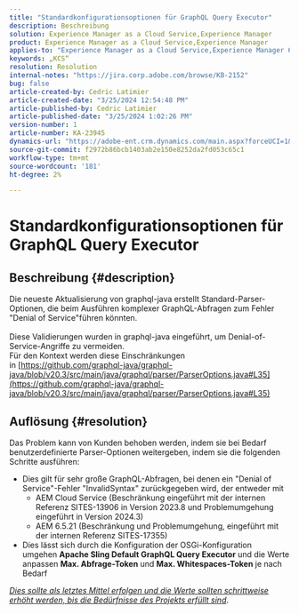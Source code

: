 ```yaml
---
title: "Standardkonfigurationsoptionen für GraphQL Query Executor"
description: Beschreibung
solution: Experience Manager as a Cloud Service,Experience Manager
product: Experience Manager as a Cloud Service,Experience Manager
applies-to: "Experience Manager as a Cloud Service,Experience Manager 6.5"
keywords: „KCS“
resolution: Resolution
internal-notes: "https://jira.corp.adobe.com/browse/KB-2152"
bug: false
article-created-by: Cedric Latimier
article-created-date: "3/25/2024 12:54:48 PM"
article-published-by: Cedric Latimier
article-published-date: "3/25/2024 1:02:26 PM"
version-number: 1
article-number: KA-23945
dynamics-url: "https://adobe-ent.crm.dynamics.com/main.aspx?forceUCI=1&pagetype=entityrecord&etn=knowledgearticle&id=5b8772d6-a6ea-ee11-a204-6045bd0063aa"
source-git-commit: f2972b86bcb1403ab2e150e8252da2fd053c65c1
workflow-type: tm+mt
source-wordcount: '181'
ht-degree: 2%

---
```


# Standardkonfigurationsoptionen für GraphQL Query Executor

## Beschreibung {#description}

Die neueste Aktualisierung von graphql-java erstellt Standard-Parser-Optionen, die beim Ausführen komplexer GraphQL-Abfragen zum Fehler &quot;Denial of Service&quot;führen könnten. <br><br>Diese Validierungen wurden in graphql-java eingeführt, um Denial-of-Service-Angriffe zu vermeiden. 
<br>Für den Kontext werden diese Einschränkungen in [https://github.com/graphql-java/graphql-java/blob/v20.3/src/main/java/graphql/parser/ParserOptions.java#L35](https://github.com/graphql-java/graphql-java/blob/v20.3/src/main/java/graphql/parser/ParserOptions.java#L35)

## Auflösung {#resolution}


Das Problem kann von Kunden behoben werden, indem sie bei Bedarf benutzerdefinierte Parser-Optionen weitergeben, indem sie die folgenden Schritte ausführen:

- Dies gilt für sehr große GraphQL-Abfragen, bei denen ein &quot;Denial of Service&quot;-Fehler &quot;InvalidSyntax&quot; zurückgegeben wird, der entweder mit
   - AEM Cloud Service (Beschränkung eingeführt mit der internen Referenz SITES-13906 in Version 2023.8 und Problemumgehung eingeführt in Version 2024.3)
   - AEM 6.5.21 (Beschränkung und Problemumgehung, eingeführt mit der internen Referenz SITES-17355)
- Dies lässt sich durch die Konfiguration der OSGi-Konfiguration umgehen <b>Apache Sling Default GraphQL Query Executor</b> und die Werte anpassen <b>Max. Abfrage-Token</b> und <b>Max. Whitespaces-Token</b> je nach Bedarf


*<u>Dies sollte als letztes Mittel erfolgen und die Werte sollten schrittweise erhöht werden, bis die Bedürfnisse des Projekts erfüllt sind</u>*.
